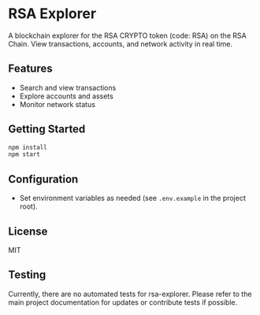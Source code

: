 # RSA Explorer

A blockchain explorer for the RSA CRYPTO token (code: RSA) on the RSA Chain. View transactions, accounts, and network activity in real time.

## Features
- Search and view transactions
- Explore accounts and assets
- Monitor network status

## Getting Started

```sh
npm install
npm start
```

## Configuration
- Set environment variables as needed (see `.env.example` in the project root).

## License
MIT

## Testing
Currently, there are no automated tests for rsa-explorer. Please refer to the main project documentation for updates or contribute tests if possible. 